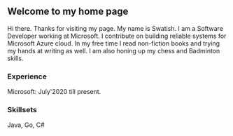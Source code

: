 ## Welcome to my home page

Hi there. Thanks for visiting my page. My name is Swatish. I am a Software Developer working at Microsoft. I contribute on building reliable systems for Microsoft Azure cloud. In my free time I read non-fiction books and trying my hands at writing as well. I am also honing up my chess and Badminton skills.

### Experience

Microsoft: July'2020 till present.

### Skillsets
Java, Go, C#
